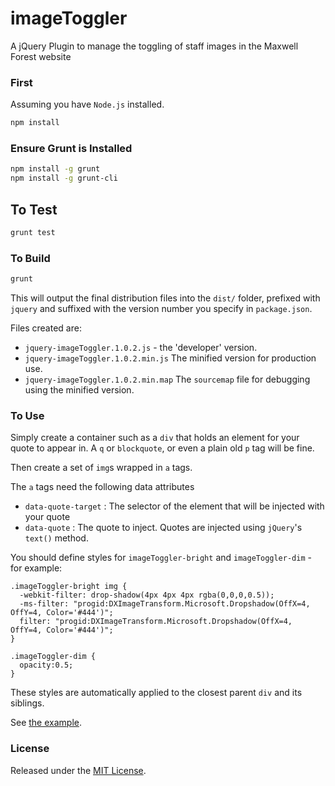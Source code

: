 imageToggler
============

A jQuery Plugin to manage the toggling of staff images in the Maxwell Forest website

### First

Assuming you have `Node.js` installed.

```bash
npm install
```

### Ensure Grunt is Installed

```bash
npm install -g grunt 
npm install -g grunt-cli
```

## To Test

```bash
grunt test
```

### To Build

```bash
grunt
```

This will output the final distribution files into the `dist/` folder, prefixed with `jquery` and suffixed with the version number you specify in `package.json`.

Files created are:

* `jquery-imageToggler.1.0.2.js` - the 'developer' version.
* `jquery-imageToggler.1.0.2.min.js` The minified version for production use.
* `jquery-imageToggler.1.0.2.min.map` The `sourcemap` file for debugging using the minified version.

### To Use

Simply create a container such as a `div` that holds an element for your
quote to appear in. A `q` or `blockquote`, or even a plain old `p` tag will be fine.

Then create a set of `img`s wrapped in `a` tags.

The `a` tags need the following data attributes

  * `data-quote-target` : The selector of the element that will be injected with your quote
  * `data-quote` : The quote to inject.  Quotes are injected using `jQuery`'s `text()` method.

You should define styles for `imageToggler-bright` and `imageToggler-dim` - for example:

    .imageToggler-bright img {
      -webkit-filter: drop-shadow(4px 4px 4px rgba(0,0,0,0.5));
      -ms-filter: "progid:DXImageTransform.Microsoft.Dropshadow(OffX=4, OffY=4, Color='#444')";
      filter: "progid:DXImageTransform.Microsoft.Dropshadow(OffX=4, OffY=4, Color='#444')";
    }

    .imageToggler-dim {
      opacity:0.5;
    }

These styles are automatically applied to the closest parent `div` and its siblings.

See [the example](/example/example.html).

### License

Released under the [MIT License](/LICENSE).
